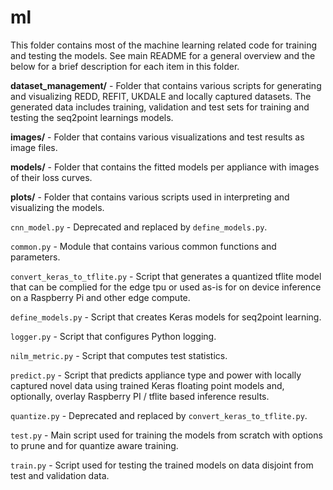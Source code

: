 # ml

This folder contains most of the machine learning related code for training and testing the models. See main README for a general overview and the below for a brief description for each item in this folder.

**dataset_management/** - Folder that contains various scripts for generating and visualizing REDD, REFIT, UKDALE and locally captured datasets. The generated data includes training, validation and test sets for training and testing the seq2point learnings models.

**images/** - Folder that contains various visualizations and test results as image files.

**models/** - Folder that contains the fitted models per appliance with images of their loss curves.

**plots/** - Folder that contains various scripts used in interpreting and visualizing the models. 

`cnn_model.py` - Deprecated and replaced by `define_models.py`.

`common.py` - Module that contains various common functions and parameters.

`convert_keras_to_tflite.py` - Script that generates a quantized tflite model that can be complied for the edge tpu or used as-is for on device inference on a Raspberry Pi and other edge compute.

`define_models.py` - Script that creates Keras models for seq2point learning.

`logger.py` - Script that configures Python logging.

`nilm_metric.py` - Script that computes test statistics.

`predict.py` - Script that predicts appliance type and power with locally captured novel data using trained Keras floating point models and, optionally, overlay Raspberry PI / tflite based inference results.

`quantize.py` - Deprecated and replaced by `convert_keras_to_tflite.py`.

`test.py` - Main script used for training the models from scratch with options to prune and for quantize aware training.

`train.py` - Script used for testing the trained models on data disjoint from test and validation data.
